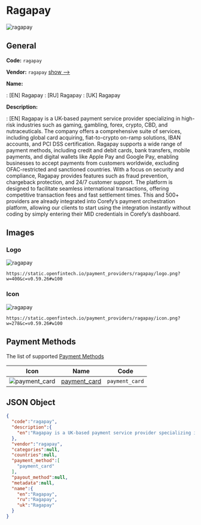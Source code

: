 
# Ragapay 
![ragapay](https://static.openfintech.io/payment_providers/ragapay/logo.png?w=400&c=v0.59.26#w100)  

## General 
 
**Code:** `ragapay` 
 
**Vendor:** `ragapay` [show -->](/vendors/ragapay/) 
 
**Name:** 
 
:	[EN] Ragapay 
:	[RU] Ragapay 
:	[UK] Ragapay 
 
**Description:** 
 
: [EN] Ragapay is a UK-based payment service provider specializing in high-risk industries such as gaming, gambling, forex, crypto, CBD, and nutraceuticals. The company offers a comprehensive suite of services, including global card acquiring, fiat-to-crypto on-ramp solutions, IBAN accounts, and PCI DSS certification. Ragapay supports a wide range of payment methods, including credit and debit cards, bank transfers, mobile payments, and digital wallets like Apple Pay and Google Pay, enabling businesses to accept payments from customers worldwide, excluding OFAC-restricted and sanctioned countries. With a focus on security and compliance, Ragapay provides features such as fraud prevention, chargeback protection, and 24/7 customer support. The platform is designed to facilitate seamless international transactions, offering competitive transaction fees and fast settlement times. This and 500+ providers are already integrated into Corefy’s payment orchestration platform, allowing our clients to start using the integration instantly without coding by simply entering their MID credentials in Corefy’s dashboard. 
 

## Images 

### Logo 
 
![ragapay](https://static.openfintech.io/payment_providers/ragapay/logo.png?w=400&c=v0.59.26#w100)  

```
https://static.openfintech.io/payment_providers/ragapay/logo.png?w=400&c=v0.59.26#w100
```  

### Icon 
 
![ragapay](https://static.openfintech.io/payment_providers/ragapay/icon.png?w=278&c=v0.59.26#w100)  

```
https://static.openfintech.io/payment_providers/ragapay/icon.png?w=278&c=v0.59.26#w100
```  

## Payment Methods 
 
The list of supported [Payment Methods](/payment-methods/) 

|Icon|Name|Code| 
|:---:|:---:|:---:| 
|![payment_card](https://static.openfintech.io/payment_methods/payment_card/icon.svg?w=278&c=v0.59.26#w100) |[payment_card](/payment-methods/payment_card/)|`payment_card`| 
 

## JSON Object 

```json
{
  "code":"ragapay",
  "description":{
    "en":"Ragapay is a UK-based payment service provider specializing in high-risk industries such as gaming, gambling, forex, crypto, CBD, and nutraceuticals. The company offers a comprehensive suite of services, including global card acquiring, fiat-to-crypto on-ramp solutions, IBAN accounts, and PCI DSS certification. Ragapay supports a wide range of payment methods, including credit and debit cards, bank transfers, mobile payments, and digital wallets like Apple Pay and Google Pay, enabling businesses to accept payments from customers worldwide, excluding OFAC-restricted and sanctioned countries. With a focus on security and compliance, Ragapay provides features such as fraud prevention, chargeback protection, and 24\/7 customer support. The platform is designed to facilitate seamless international transactions, offering competitive transaction fees and fast settlement times. This and 500+ providers are already integrated into Corefy\u2019s payment orchestration platform, allowing our clients to start using the integration instantly without coding by simply entering their MID credentials in Corefy\u2019s dashboard."
  },
  "vendor":"ragapay",
  "categories":null,
  "countries":null,
  "payment_method":[
    "payment_card"
  ],
  "payout_method":null,
  "metadata":null,
  "name":{
    "en":"Ragapay",
    "ru":"Ragapay",
    "uk":"Ragapay"
  }
}
```  
